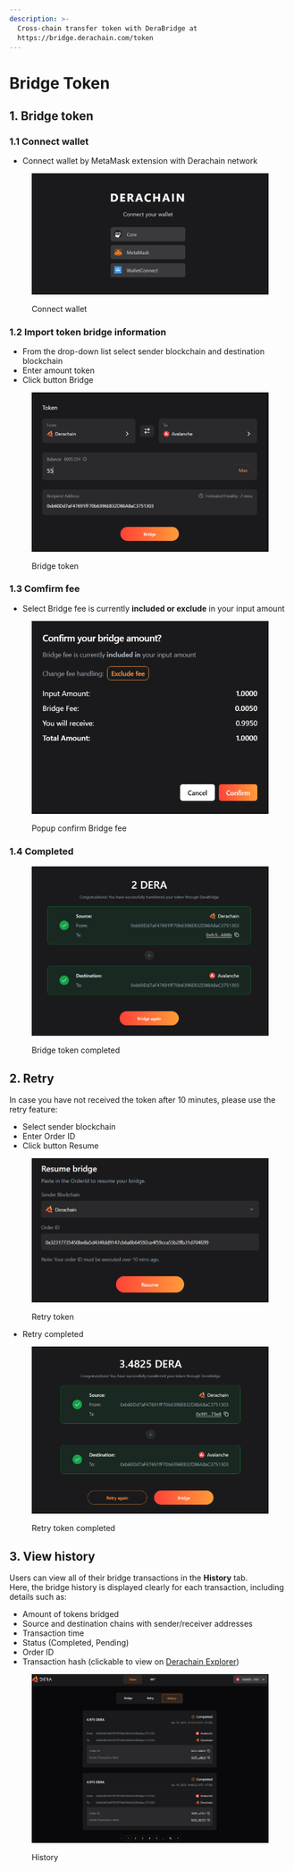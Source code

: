 ```yaml
---
description: >-
  Cross-chain transfer token with DeraBridge at
  https://bridge.derachain.com/token
---
```


# Bridge Token

## 1. **Bridge token**

### **1.1 Connect wallet**

* Connect wallet by MetaMask extension with Derachain network

<figure><img src="../.gitbook/assets/image (8) (1) (1).png" alt=""><figcaption><p>Connect wallet</p></figcaption></figure>

### **1.2 Import token bridge information**

* From the drop-down list select sender blockchain and destination blockchain
* Enter amount token&#x20;
* Click button Bridge

<figure><img src="../.gitbook/assets/image (14).png" alt=""><figcaption><p>Bridge token</p></figcaption></figure>

### **1.3 Comfirm fee**

* Select Bridge fee is currently **included or exclude** in your input amount

<figure><img src="../.gitbook/assets/image (1) (1) (1) (1) (1) (1) (1) (1) (1).png" alt=""><figcaption><p>Popup confirm Bridge fee</p></figcaption></figure>

### **1.4 Completed**

<figure><img src="../.gitbook/assets/image (2) (1) (1) (1) (1) (1) (1) (1).png" alt=""><figcaption><p>Bridge token completed</p></figcaption></figure>

## **2. Retry**&#x20;

In case you have not received the token after 10 minutes, please use the retry feature:

* Select sender blockchain
* Enter Order ID
* Click button Resume

<figure><img src="../.gitbook/assets/image (3) (1) (1) (1) (1) (1) (1).png" alt=""><figcaption><p>Retry token</p></figcaption></figure>

* Retry completed

<figure><img src="../.gitbook/assets/image (4) (1) (1) (1).png" alt=""><figcaption><p>Retry token completed</p></figcaption></figure>

## 3. View history

Users can view all of their bridge transactions in the **History** tab.\
Here, the bridge history is displayed clearly for each transaction, including details such as:

* Amount of tokens bridged
* Source and destination chains with sender/receiver addresses
* Transaction time
* Status (Completed, Pending)
* Order ID
* Transaction hash (clickable to view on [Derachain Explorer](https://trace.derachain.com/))

<figure><img src="../.gitbook/assets/image (3) (1) (1) (1) (1).png" alt=""><figcaption><p>History</p></figcaption></figure>
